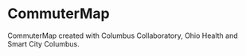 # CommuterMap
CommuterMap created with Columbus Collaboratory, Ohio Health and Smart City Columbus.
